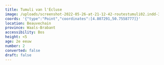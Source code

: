 ```yaml
---
title: Tumuli van l'Écluse
image: /uploads/screenshot-2022-05-26-at-21-12-42-routestumuli02.indd-3513_exposition-patrimoine-poster-20-.pdf.png
coords: '{"type":"Point","coordinates":[4.807291,50.7558777]}'
location: Beauvechain
province: Waals-Brabant
accessibility: Bos
height: <5
age: 2e eeuw
number: 2
converted: false
draft: false
---
```

